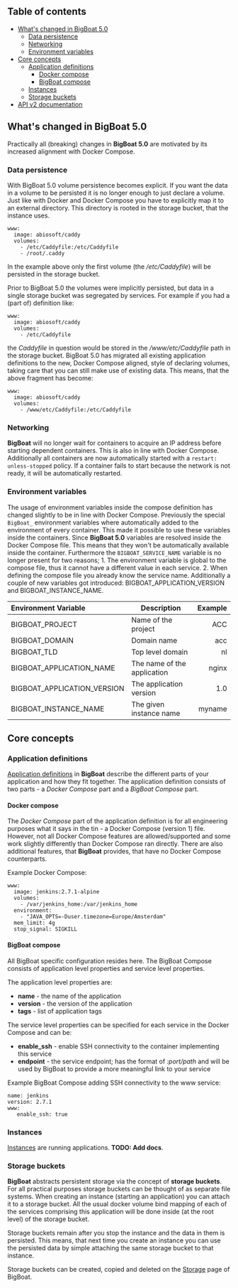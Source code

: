 ## Table of contents
  - [What's changed in BigBoat 5.0](#whats-changed-in-bigboat-50)
    - [Data persistence](#data-persistence)
    - [Networking](#networking)
    - [Environment variables](#environment-variables)
  - [Core concepts](#core-concepts)
    - [Application definitions](#application-definitions)
      - [Docker compose](#docker-compose)
      - [BigBoat compose](#bigboat-compose)
    - [Instances](#instances)
    - [Storage buckets](#storage-buckets)
  - [<a href="/docs/api/v2" target="_blank">API v2 documentation</a>](#api)

## What's changed in BigBoat 5.0
Practically all (breaking) changes in **BigBoat 5.0** are motivated by its increased alignment with Docker Compose.
### Data persistence
With BigBoat 5.0 volume persistence becomes explicit. If you want the data in a volume to be persisted it is no longer enough to just declare a volume. Just like with Docker and Docker Compose you have to explicitly map it to an external directory. This directory is rooted in the storage bucket, that the instance uses.
```
www:
  image: abiosoft/caddy
  volumes:
    - /etc/Caddyfile:/etc/Caddyfile
    - /root/.caddy
```
In the example above only the first volume (the */etc/Caddyfile*) will be persisted in the storage bucket.

Prior to BigBoat 5.0 the volumes were implicitly persisted, but data in a single storage bucket was segregated by services. For example if you had a (part of) definition like:
```
www:
  image: abiosoft/caddy
  volumes:
    - /etc/Caddyfile
```
the *Caddyfile* in question would be stored in the */www/etc/Caddyfile* path in the storage bucket. BigBoat 5.0 has migrated all existing application definitions to the new, Docker Compose aligned, style of declaring volumes, taking care that you can still make use of existing data. This means, that the above fragment has become:
```
www:
  image: abiosoft/caddy
  volumes:
    - /www/etc/Caddyfile:/etc/Caddyfile
```

### Networking
**BigBoat** will no longer wait for containers to acquire an IP address before starting dependent containers. This is also in line with Docker Compose. Additionally all containers are now automatically started with a `restart: unless-stopped` policy. If a container fails to start because the network is not ready, it will be automatically restarted.

### Environment variables
The usage of environment variables inside the compose definition has changed slightly to be in line with Docker Compose.
Previously the special `BigBoat_` environment variables where automatically added to the environment of every container. This made it possible to use these variables inside the containers. Since **BigBoat 5.0** variables are resolved inside the Docker Compose file. This means that they won't be automatically available inside the container.
Furthermore the `BIGBOAT_SERVICE_NAME` variable is no longer present for two reasons; 1. The environment variable is global to the compose file, thus it cannot have a different value in each service. 2. When defining the compose file you already know the service name. Additionally a couple of new variables got introduced: BIGBOAT_APPLICATION_VERSION and BIGBOAT_INSTANCE_NAME.

| Environment Variable       | Description                 |  Example |
|:---------------------------|-----------------------------|---------:|
|BIGBOAT_PROJECT             | Name of the project         | ACC      |
|BIGBOAT_DOMAIN              | Domain name                 | acc      |
|BIGBOAT_TLD                 | Top level domain            | nl       |
|BIGBOAT_APPLICATION_NAME    | The name of the application | nginx    |
|BIGBOAT_APPLICATION_VERSION | The application version     | 1.0      |
|BIGBOAT_INSTANCE_NAME       | The given instance name     | myname   |


## Core concepts

### Application definitions
[Application definitions](/apps) in **BigBoat** describe the different parts of your application and how they fit together. The application definition consists of two parts - a *Docker Compose* part and a *BigBoat Compose* part.

#### Docker compose
The *Docker Compose* part of the application definition is for all engineering purposes what it says in the tin - a Docker Compose (version 1) file. However, not all Docker Compose features are allowed/supported and some work slightly differently than Docker Compose ran directly. There are also additional features, that **BigBoat** provides, that have no Docker Compose counterparts.

Example Docker Compose:
```
www:
  image: jenkins:2.7.1-alpine
  volumes:
    - /var/jenkins_home:/var/jenkins_home
  environment:
    - "JAVA_OPTS=-Duser.timezone=Europe/Amsterdam"
  mem_limit: 4g
  stop_signal: SIGKILL
```

#### BigBoat compose
All BigBoat specific configuration resides here. The BigBoat Compose consists of application level properties and service level properties.

The application level properties are:

  - **name** - the name of the application
  - **version** - the version of the application
  - **tags** - list of application tags

The service level properties can be specified for each service in the Docker Compose and can be:

  - **enable_ssh** - enable SSH connectivity to the container implementing this service
  - **endpoint** - the service endpoint; has the format of *:port/path* and will be used by BigBoat to provide a more meaningful link to your service

  Example BigBoat Compose adding SSH connectivity to the www service:
```
name: jenkins
version: 2.7.1
www:
   enable_ssh: true
```

### Instances
[Instances](/instances) are running applications. **TODO: Add docs**.

### Storage buckets
**BigBoat** abstracts persistent storage via the concept of **storage buckets**. For all practical purposes storage buckets can be thought of as separate file systems. When creating an instance (starting an application) you can attach it to a storage bucket. All the usual docker volume bind mapping of each of the services comprising this application will be done inside (at the root level) of the storage bucket.

Storage buckets remain after you stop the instance and the data in them is persisted. This means, that next time you create an instance you can use the persisted data by simple attaching the same storage bucket to that instance.

Storage buckets can be created, copied and deleted on the [Storage](/storage) page of BigBoat.
